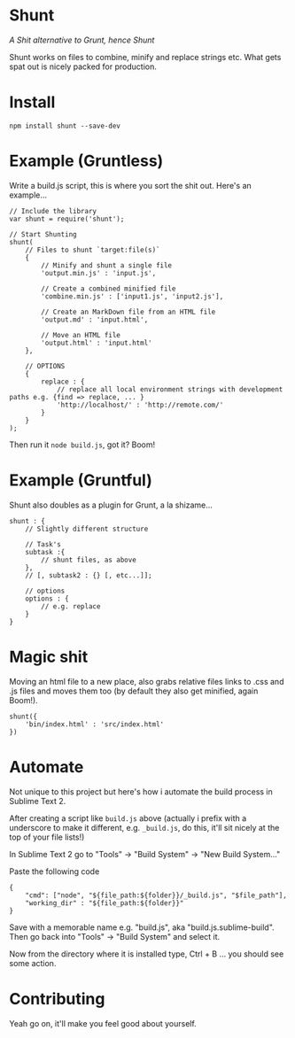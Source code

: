 # Shunt 
*A Shit alternative to Grunt, hence Shunt*

Shunt works on files to combine, minify and replace strings etc. What gets spat out is nicely packed for production.

# Install 

	npm install shunt --save-dev

# Example (Gruntless)

Write a build.js script, this is where you sort the shit out. Here's an example...

	// Include the library
	var shunt = require('shunt');

	// Start Shunting
	shunt(
		// Files to shunt `target:file(s)`
		{
			// Minify and shunt a single file
			'output.min.js' : 'input.js',

			// Create a combined minified file
			'combine.min.js' : ['input1.js', 'input2.js'],

			// Create an MarkDown file from an HTML file
			'output.md' : 'input.html',

			// Move an HTML file
			'output.html' : 'input.html'
		},

		// OPTIONS
		{
			replace : {
				// replace all local environment strings with development paths e.g. {find => replace, ... }
				'http://localhost/' : 'http://remote.com/'
			}
		}
	);

Then run it `node build.js`, got it? Boom!

# Example (Gruntful)

Shunt also doubles as a plugin for Grunt, a la shizame...

	shunt : {
		// Slightly different structure

		// Task's
		subtask :{
			// shunt files, as above
		},
		// [, subtask2 : {} [, etc...]];

		// options
		options : {
			// e.g. replace
		}
	}




# Magic shit

Moving an html file to a new place, also grabs relative files links to .css and .js files and moves them too (by default they also get minified, again Boom!).

	shunt({
		'bin/index.html' : 'src/index.html'
	})


# Automate

Not unique to this project but here's how i automate the build process in Sublime Text 2.

After creating a script like `build.js` above (actually i prefix with a underscore to make it different, e.g. `_build.js`, do this, it'll sit nicely at the top of your file lists!)

In Sublime Text 2 go to "Tools" -> "Build System" -> "New Build System..."

Paste the following code

	{
		"cmd": ["node", "${file_path:${folder}}/_build.js", "$file_path"],
		"working_dir" : "${file_path:${folder}}"
	}

Save with a memorable name e.g. "build.js", aka "build.js.sublime-build". Then go back into "Tools" -> "Build System" and select it. 

Now from the directory where it is installed type, Ctrl + B ... you should see some action.


# Contributing

Yeah go on, it'll make you feel good about yourself.